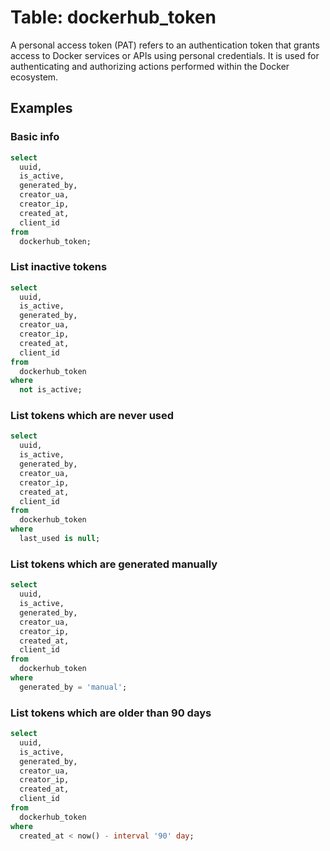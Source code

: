 # Table: dockerhub_token

A personal access token (PAT) refers to an authentication token that grants access to Docker services or APIs using personal credentials. It is used for authenticating and authorizing actions performed within the Docker ecosystem.

## Examples

### Basic info

```sql
select
  uuid,
  is_active,
  generated_by,
  creator_ua,
  creator_ip,
  created_at,
  client_id
from
  dockerhub_token;
```

### List inactive tokens

```sql
select
  uuid,
  is_active,
  generated_by,
  creator_ua,
  creator_ip,
  created_at,
  client_id
from
  dockerhub_token
where
  not is_active;
```

### List tokens which are never used

```sql
select
  uuid,
  is_active,
  generated_by,
  creator_ua,
  creator_ip,
  created_at,
  client_id
from
  dockerhub_token
where
  last_used is null;
```

### List tokens which are generated manually

```sql
select
  uuid,
  is_active,
  generated_by,
  creator_ua,
  creator_ip,
  created_at,
  client_id
from
  dockerhub_token
where
  generated_by = 'manual';
```

### List tokens which are older than 90 days

```sql
select
  uuid,
  is_active,
  generated_by,
  creator_ua,
  creator_ip,
  created_at,
  client_id
from
  dockerhub_token
where
  created_at < now() - interval '90' day;
```